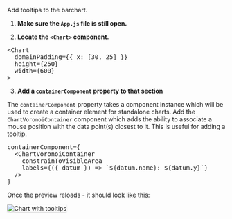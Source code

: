 Add tooltips to the barchart.

1) <strong>Make sure the `App.js` file is still open.</strong>

2) <strong>Locate the `<Chart>` component.</strong>

<pre class="file">
&lt;Chart
  domainPadding={{ x: [30, 25] }}
  height={250}
  width={600}
&gt;
</pre>

3) <strong>Add a `containerComponent` property to that section</strong>

The `containerComponent` property takes a component instance which will be
used to create a container element for standalone charts.
Add the `ChartVoronoiContainer` component which adds the ability to associate
a mouse position with the data point(s) closest to it. This is useful for
adding a tooltip.

<pre class="file" data-target="clipboard">
containerComponent={
  &lt;ChartVoronoiContainer
    constrainToVisibleArea
    labels={({ datum }) =&gt; `${datum.name}: ${datum.y}`}
  /&gt;
}
</pre>

Once the preview reloads - it should look like this:

<img src="bar-chart/assets/tooltips.png" alt="Chart with tooltips"
style="box-shadow: rgba(3, 3, 3, 0.2) 0px 1.25px 2.5px 0px;" />
